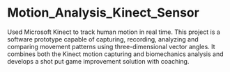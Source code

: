 # Motion_Analysis_Kinect_Sensor
Used Microsoft Kinect to track human motion in real time. 
This project is a software prototype capable of capturing, recording, analyzing and comparing movement patterns using three-dimensional vector angles. 
It combines both the Kinect motion capturing and biomechanics analysis and develops a shot put game improvement solution with coaching.
